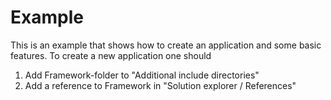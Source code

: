 # Example

This is an example that shows how to create an application and some basic features. To create a new application one should

1. Add Framework-folder to "Additional include directories"
2. Add a reference to Framework in "Solution explorer / References"